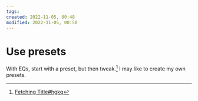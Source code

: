 ```yaml
---
tags: 
created: 2022-11-05, 00:48
modified: 2022-11-05, 00:50
---
```


# Use presets
With EQs, start with a preset, but then tweak.[^1] I may like to create my own presets.

[^1]: [Fetching Title#hgkq](https://youtu.be/eHbsoDg-6-0)